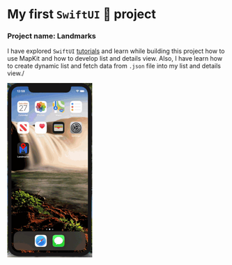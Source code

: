 # My first `SwiftUI` 📱 project
### Project name: Landmarks

I have explored `SwiftUI` [tutorials](https://developer.apple.com/tutorials/swiftui) and learn while building this project how to use MapKit and how to develop list and details view. Also, I have learn how to create dynamic list and fetch data from `.json` file into my list and details view./

![](kuwaitlandmarks.gif)
